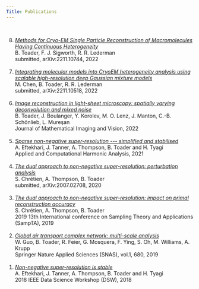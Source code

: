 ```yaml
---
Title: Publications 
---
```



</br>
<ol reversed>

  <li>
    <a href="https://arxiv.org/pdf/2211.10744.pdf"><i>Methods for Cryo-EM Single Particle Reconstruction of Macromolecules Having Continuous Heterogeneity</i></a></br>
  B. Toader, F. J. Sigworth, R. R. Lederman</br>
  submitted, arXiv:2211.10744, 2022
  </li></br>

  <li>
    <a href="https://arxiv.org/pdf/2211.10518.pdf"><i>Integrating molecular models into CryoEM heterogeneity analysis using scalable high-resolution deep Gaussian mixture models</i></a></br>
    M. Chen, B. Toader, R. R. Lederman</br>
    submitted, arXiv:2211.10518, 2022
  </li></br>

  <li>
    <a href="../papers/Toader et al. - 2022 - Image Reconstruction in Light-Sheet Microscopy Sp.pdf"><i>Image reconstruction 
      in light-sheet microscopy: spatially varying deconvolution and mixed noise</i></a></br>
    B. Toader, J. Boulanger, Y. Korolev, M. O. Lenz, J. Manton, C.-B. Schönlieb, L. Mureşan</br>
    Journal of Mathematical Imaging and Vision, 2022
  </li></br>

  <li>
    <a href="../papers/Eftekhari et al. - 2021 - Sparse non-negative super-resolution — simplified .pdf"><i>Sparse non-negative super-resolution --- simplified and stabilised</i></a></br>
    A. Eftekhari, J. Tanner, A. Thompson, B. Toader and H. Tyagi</br>
    Applied and Computational Harmonic Analysis, 2021
  </li></br>

  <li>
    <a href="https://arxiv.org/pdf/2007.02708.pdf"><i>The dual approach to non-negative super-resolution: perturbation analysis</i></a></br>
    S. Chrétien, A. Thompson, B. Toader</br>
    submitted, arXiv:2007.02708, 2020
  </li></br>

  <li>
    <a href="../papers/bt_sampta_dual_rec.pdf"><i>The dual approach to non-negative super-resolution: 
      impact on primal reconstruction accuracy</i></a></br>
    S. Chrétien, A. Thompson, B. Toader</br>
    2019 13th International conference on Sampling Theory and Applications (SampTA), 2019
  </li></br>
  <li>
    <a href="../papers/Guo2019_Article_GlobalAirTransportComplexNetwo.pdf"><i>Global air transport complex network: multi-scale analysis</i></a></br>
    W. Guo, B. Toader, R. Feier, G. Mosquera, F. Ying, S. Oh, M. Williams, A. Krupp</br>
    Springer Nature Applied Sciences (SNAS), vol.1, 680, 2019
  </li>
  </li></br>
  <li>
    <a href="../papers/ET4_superresolution_dsw2018.pdf"><i>
    Non-negative super-resolution is stable</i></a> </br>
    A. Eftekhari, J. Tanner, A. Thompson, B. Toader and H. Tyagi</br>
    2018 IEEE Data Science Workshop (DSW), 2018 
  </li>
</ol>


​     

​     

​       




